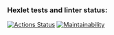 ### Hexlet tests and linter status:
[![Actions Status](https://github.com/DoniyorLatipov/fullstack-javascript-project-44/actions/workflows/hexlet-check.yml/badge.svg)](https://github.com/DoniyorLatipov/fullstack-javascript-project-44/actions)
[![Maintainability](https://api.codeclimate.com/v1/badges/8d6fd8e27801825695ee/maintainability)](https://codeclimate.com/github/DoniyorLatipov/fullstack-javascript-project-44/maintainability)

